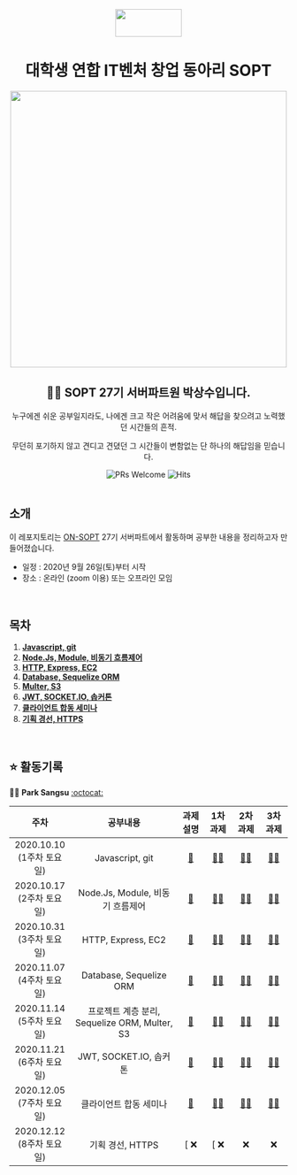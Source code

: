 <div align="center">

  <img height="50" width="120" src="https://user-images.githubusercontent.com/59385491/99065767-39ab4500-25eb-11eb-9490-9d2a4202dd96.png">

  # 대학생 연합 IT벤처 창업 동아리 SOPT

  <img height="500" width="500" src="https://user-images.githubusercontent.com/59385491/99067842-bb50a200-25ee-11eb-9252-4a4ae3644e8d.png">

  <h2> 👨‍💻 SOPT 27기 서버파트원 박상수입니다. </h2>

<p>누구에겐 쉬운 공부일지라도, 나에겐 크고 작은 어려움에 맞서 해답을 찾으려고 노력했던 시간들의 흔적.</p>
<p>무던히 포기하지 않고 견디고 견뎠던 그 시간들이 변함없는 단 하나의 해답임을 믿습니다.</p>

</div>

<div align=center>

<img alt="PRs Welcome" src="https://img.shields.io/badge/PRs-welcome-brightgreen.svg?style=flat-square" />
<img alt="Hits" src="https://hits.seeyoufarm.com/api/count/incr/badge.svg?url=https%3A%2F%2Fgithub.com%2FON-SOPT-SERVER-3%2FParksangsu&count_bg=%2379C83D&title_bg=%23555555&icon=&icon_color=%23E7E7E7&title=hits&edge_flat=false" />

</div>

<br>

## 소개

이 레포지토리는 [ON-SOPT](http://sopt.org/wp/?page_id=2519) 27기 서버파트에서 활동하며 공부한 내용을 정리하고자 만들어졌습니다. 

-   일정 : 2020년 9월 26일(토)부터 시작
-   장소 : 온라인 (zoom 이용) 또는 오프라인 모임

<br>

## 목차

1. **[Javascript, git](#se1)**
2. **[Node.Js, Module, 비동기 흐름제어](#se2)**
3. **[HTTP, Express, EC2](#se3)** 
4. **[Database, Sequelize ORM](#se4)**   
5. **[Multer, S3](#se5)**   
6. **[JWT, SOCKET.IO, 솝커톤](#se6)**
7. **[클라이언트 합동 세미나](#se7)** 
8. **[기획 경선, HTTPS](#se8)**

<br>

## ⭐️ 활동기록

🧑‍💻 **Park Sangsu** [:octocat:](https://github.com/epitoneproject)

|           주차            |              공부내용                |                과제 설명             |               1차 과제             |             2차 과제                |               3차 과제             |  
| :-----------------------:| :-------------------------------:  | :-------------------------------: | :-------------------------------: | :-------------------------------: | :-------------------------------: |
| 2020.10.10<br> (1주차 토요일) |  Javascript, git <a name="se1"></a>| [📕](https://github.com/ON-SOPT-SERVER-3/Parksangsu/tree/master/seminar-1/assignment)   | [☝🏻](https://github.com/ON-SOPT-SERVER-3/Parksangsu/tree/master/seminar-1/assignment/week1/level1)    | [✌🏻](https://github.com/ON-SOPT-SERVER-3/Parksangsu/blob/master/seminar-1/assignment/week1/level2/team.js)    | [🤚🏻](https://github.com/ON-SOPT-SERVER-3/Parksangsu/blob/master/seminar-1/assignment/week1/level3/random.js)     | 
| 2020.10.17<br> (2주차 토요일) |  Node.Js, Module, 비동기 흐름제어 <a name="se2"></a>  |  [📕](https://github.com/ON-SOPT-SERVER-3/Parksangsu/tree/master/seminar-2/assignment) | [☝🏻](https://github.com/ON-SOPT-SERVER/SOPT-SERVER-WIKI/blob/master/Nodejs/nodejs-3%EC%A1%B0.md)  | [✌🏻](https://github.com/ON-SOPT-SERVER-3/Parksangsu/tree/master/seminar-2/assignment/week2/level2)  | [🤚🏻](https://github.com/ON-SOPT-SERVER-3/Parksangsu/blob/master/seminar-2/assignment/week2/level3/password.js)    |  
| 2020.10.31<br> (3주차 토요일) |  HTTP, Express, EC2 <a name="se3"></a>     | [📕](https://github.com/ON-SOPT-SERVER-3/Parksangsu/tree/master/seminar-3/assignment) | [☝🏻](https://github.com/ON-SOPT-SERVER-3/Parksangsu/tree/master/seminar-3/routes)  | [✌🏻](https://github.com/ON-SOPT-SERVER-3/Parksangsu/tree/master/seminar-3/routes/members)     | [🤚🏻](https://github.com/ON-SOPT-SERVER-3/Parksangsu/blob/master/seminar-3/routes/users/index.js)       |  
| 2020.11.07<br> (4주차 토요일) |  Database, Sequelize ORM <a name="se4"></a>     | [📕](https://github.com/ON-SOPT-SERVER-3/Parksangsu/tree/master/seminar-4/assignment) | [☝🏻](https://github.com/ON-SOPT-SERVER-3/Parksangsu/blob/master/seminar-4/assignment/level1.md)  | [✌🏻](https://github.com/ON-SOPT-SERVER-3/Parksangsu/blob/master/seminar-4/routes/users/index.js)   | [🤚🏻](https://github.com/ON-SOPT-SERVER-3/Parksangsu/blob/master/seminar-4/routes/users/index.js)                        |  
| 2020.11.14<br> (5주차 토요일)   |  프로젝트 계층 분리, Sequelize ORM, Multer, S3 <a name="se5"></a>     |  [📕](https://github.com/ON-SOPT-SERVER-3/Parksangsu/blob/master/seminar-5/assignment/READMD.md)  | [☝🏻](https://github.com/ON-SOPT-SERVER-3/Parksangsu/blob/master/seminar-5/controller/multerController.js)                        | [✌🏻](https://github.com/ON-SOPT-SERVER-3/Parksangsu/blob/master/seminar-5/controller/postController.js)                        | [🤚🏻](https://github.com/ON-SOPT-SERVER-3/Parksangsu/blob/master/seminar-5/controller/userController.js)                        |  
| 2020.11.21<br> (6주차 토요일)   |  JWT, SOCKET.IO, 솝커톤 <a name="se6"></a>     | [📕](https://github.com/ON-SOPT-SERVER-3/Parksangsu/blob/master/seminar-6/seminar-6-refreshToken/assignment/READMD.md) | [☝🏻](https://github.com/ON-SOPT-SERVER-3/Parksangsu/blob/master/seminar-6/seminar-6-refreshToken/middlewares/authUtil.js)                        | [✌🏻](https://github.com/ON-SOPT-SERVER-3/Parksangsu/blob/master/seminar-6/seminar-6-refreshToken/assignment/level2.md)                        | [🤚🏻](https://github.com/ON-SOPT-SERVER-3/Parksangsu/blob/master/seminar-6/seminar-6-refreshToken/modules/jwt.js)                        |  
| 2020.12.05<br> (7주차 토요일)   |  클라이언트 합동 세미나 <a name="se7"></a>     | [📕]() | [☝🏻](https://github.com/SOPT-27-SpaceCloud/spaceCloud-server/wiki)                        | [✌🏻](https://github.com/SOPT-27-SpaceCloud/spaceCloud-server)                        | [🤚🏻](https://github.com/SOPT-27-SpaceCloud/spaceCloud-server)                        |  
| 2020.12.12<br> (8주차 토요일)   |  기획 경선, HTTPS <a name="se8"></a>     | [ ❌ |[ ❌                        | ❌                        |  ❌                        |  



<!-- <details><summary><b>토글</b></summary>

<p>

토글

</p>
</details> -->
